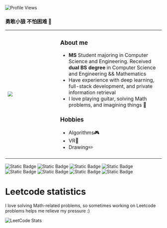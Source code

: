 ![Profile Views](https://komarev.com/ghpvc/?username=your-github-username&style=flat-square)
### 勇敢小狼 不怕困难 👋
<html>
    <table class="images" width="100%"  style="border:0px solid white; width:100%;">
        <tr style="border: 0px;">
            <td width="33%" style="border:0px; width:33.33%">
                <img src="https://pbs.twimg.com/media/F13s9W4acAARncV?format=jpg" />
            </td>
            <td width="66%" style="border:0px; width:66.66% top:0 text-align:bottom">
              <h3>About me</h3>
              <ul>
                <li><b>MS</b> Student majoring in Computer Science and Engineering. Received <b>dual BS degree</b> in Computer Science and Engineering && Mathematics</li>
                <li>Have experience with deep learning, full-stack development, and private information retrieval</li>
                <li>I love playing guitar, solving Math problems, and imagining things 🌱</li>
              </ul>
              <h3>Hobbies</h3>
              <ul>
                <li>Algorithms🎮</li>
                <li>VR🎵</li>
                <li>Drawing✏️</li>
              </ul>
            </td>
        </tr>
    </table>
    
</html>

![Static Badge](https://img.shields.io/badge/Java-red?style=for-the-badge&logo=openjdk&labelColor=335C67&color=FFF3B0)
![Static Badge](https://img.shields.io/badge/Spring-red?style=for-the-badge&logo=spring&labelColor=293F14&color=386C0B)
![Static Badge](https://img.shields.io/badge/nginx-red?style=for-the-badge&logo=nginx&labelColor=0F5257&color=0B3142)
![Static Badge](https://img.shields.io/badge/Python-red?style=for-the-badge&logo=python&labelColor=561D25&color=CE8147)
![Static Badge](https://img.shields.io/badge/opencv-red?style=for-the-badge&logo=opencv&labelColor=401F3E&color=3F2E56)
![Static Badge](https://img.shields.io/badge/C%2FC%2B%2B-red?style=for-the-badge&logo=c%2B%2B&labelColor=233D4D&color=FE7F2D)
![Static Badge](https://img.shields.io/badge/Javascript-red?style=for-the-badge&logo=javascript&labelColor=010400&color=30332E)
![Static Badge](https://img.shields.io/badge/mysql-red?style=for-the-badge&logo=mysql&labelColor=EABFCB&color=C191A1)

<h1>Leetcode statistics</h1>
<p>I love solving Math-related problems, so sometimes working on Leetcode problems helps me relieve my pressure :)</p>

![LeetCode Stats](https://leetcard.jacoblin.cool/okamipancake?theme=dark&font=IBM%20Plex%20Sans%20Devanagari&ext=heatmap)



